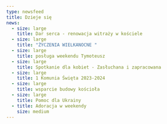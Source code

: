 ```yaml
---
type: newsfeed
title: Dzieje się
news:
  - size: large
    title: Dar serca - renowacja witraży w kościele
  - size: large
    title: "ŻYCZENIA WIELKANOCNE "
  - size: large
    title: posługa weekendu Tymoteusz
  - size: large
    title: Spotkanie dla kobiet - Zasłuchana i zapracowana
  - size: large
    title: 1 Komunia Święta 2023-2024
  - size: large
    title: wsparcie budowy kościoła
  - size: large
    title: Pomoc dla Ukrainy
  - title: Adoracja w weekendy
    size: medium
---
```

